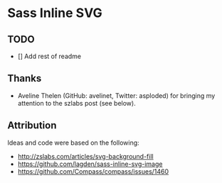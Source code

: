 # Sass Inline SVG

## TODO

- [] Add rest of readme

## Thanks

- Aveline Thelen (GitHub: avelinet, Twitter: asploded) for bringing my attention to the szlabs post (see below).

## Attribution

Ideas and code were based on the following:

- http://zslabs.com/articles/svg-background-fill
- https://github.com/lagden/sass-inline-svg-image
- https://github.com/Compass/compass/issues/1460

